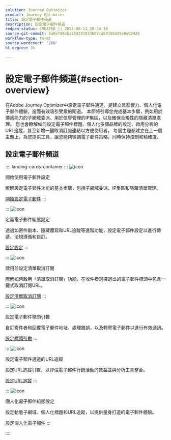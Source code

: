 ```yaml
---
solution: Journey Optimizer
product: Journey Optimizer
title: 設定電子郵件頻道
description: 設定電子郵件頻道
redpen-status: CREATED_||_2025-08-11_20-34-10
source-git-commit: 5a8ef88cba254241933607ca59156d35e0e92926
workflow-type: tm+mt
source-wordcount: '260'
ht-degree: 3%

---
```



# 設定電子郵件頻道{#section-overview}

在Adobe Journey Optimizer中設定電子郵件通道，是建立具影響力、個人化電子郵件體驗，進而有效吸引受眾的閘道。 本節將引導您完成基本步驟，例如用於傳遞能力的子網域委派、用於信譽管理的IP集區，以及確保合規性的隱藏清單處理。 您也會瞭解如何設定電子郵件標題、個人化多個品牌的設定、啟用分析的URL追蹤，甚至新增一鍵取消訂閱連結以方便使用者。 每個主題都建立在上一個主題上，為您提供工具，讓您能夠微調電子郵件策略，同時保持控制和精確度。

## 設定電子郵件頻道

:::: landing-cards-container
:::
![icon](https://cdn.experienceleague.adobe.com/icons/circle-play.svg?lang=zh-Hant)

開始使用電子郵件設定

瞭解設定電子郵件功能的基本步驟，包括子網域委派、IP集區和隱藏清單管理。

[開始設定電子郵件](../using/email/get-started-email-config.md)
:::

:::
![icon](https://cdn.experienceleague.adobe.com/icons/gear.svg?lang=zh-Hant)

定義電子郵件組態設定

透過如密件副本、隱藏覆寫和URL追蹤等進階功能，設定電子郵件設定以進行傳遞、法規遵循和自訂。

[設定設定](../using/email/email-settings.md)
:::

:::
![icon](https://cdn.experienceleague.adobe.com/icons/list-check.svg?lang=zh-Hant)

啟用並設定清單取消訂閱

瞭解如何啟用「清單取消訂閱」功能，在收件者選擇退出的電子郵件標頭中包含一鍵式取消訂閱URL。

[設定清單取消訂閱](../using/email/list-unsubscribe.md)
:::

:::
![icon](https://cdn.experienceleague.adobe.com/icons/gear.svg?lang=zh-Hant)

設定電子郵件標頭引數

自訂寄件者和回覆電子郵件地址、處理錯誤，以及轉寄電子郵件以進行有效通訊。

[設定標頭引數](../using/email/header-parameters.md)
:::

:::
![icon](https://cdn.experienceleague.adobe.com/icons/chart-line.svg?lang=zh-Hant)

設定電子郵件通道的URL追蹤

設定URL追蹤引數，以評估電子郵件行銷活動的效益並與分析工具整合。

[設定URL追蹤](../using/email/url-tracking.md)
:::

:::
![icon](https://cdn.experienceleague.adobe.com/icons/bullseye.svg?lang=zh-Hant)

個人化電子郵件組態設定

設定動態子網域、個人化標題和URL追蹤，以提供量身打造的電子郵件體驗。

[設定個人化電子郵件](../using/email/surface-personalization.md)
:::

::::
